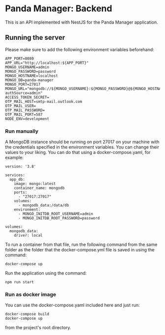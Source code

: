 # Panda Manager: Backend
This is an API implemented with NestJS for the Panda Manager application.

## Running the server
Please make sure to add the following environment variables beforehand:
```
APP_PORT=8080
APP_URL="http://localhost:${APP_PORT}"
MONGO_USERNAME=admin
MONGO_PASSWORD=password
MONGO_HOSTNAME=localhost
MONGO_DB=panda-manager
MONGO_PORT=27017
MONGO_URL="mongodb://${MONGO_USERNAME}:${MONGO_PASSWORD}@${MONGO_HOSTNAME}:${MONGO_PORT}/${MONGO_DB}?authSource=admin"
ACCESS_TOKEN_SECRET=
OTP_MAIL_HOST=smtp-mail.outlook.com
OTP_MAIL_USER=
OTP_MAIL_PASSWORD=
OTP_MAIL_PORT=587
NODE_ENV=development
```

### Run manually
A MongoDB instance should be running on port 27017 on your machine with the credentials specified in the environment variables. You can change their values to your liking.
You can do that using a docker-compose.yaml, for example:
```
version: '3.8'

services:
  app_db:
    image: mongo:latest
    container_name: mongodb
    ports:
      - "27017:27017"
    volumes:
      - mongodb_data:/data/db
    environment:
      - MONGO_INITDB_ROOT_USERNAME=admin
      - MONGO_INITDB_ROOT_PASSWORD=password

volumes:
  mongodb_data:
    driver: local

```

To run a container from that file, run the following command from the same folder as the folder that the docker-compose.yml file is saved in using the command:
```
docker-compose up
```

Run the application using the command:
```
npm run start
```

### Run as docker image
You can use the docker-compose.yaml included here and just run:
```
docker-compose build
docker-compose up
```

from the project's root directory.
